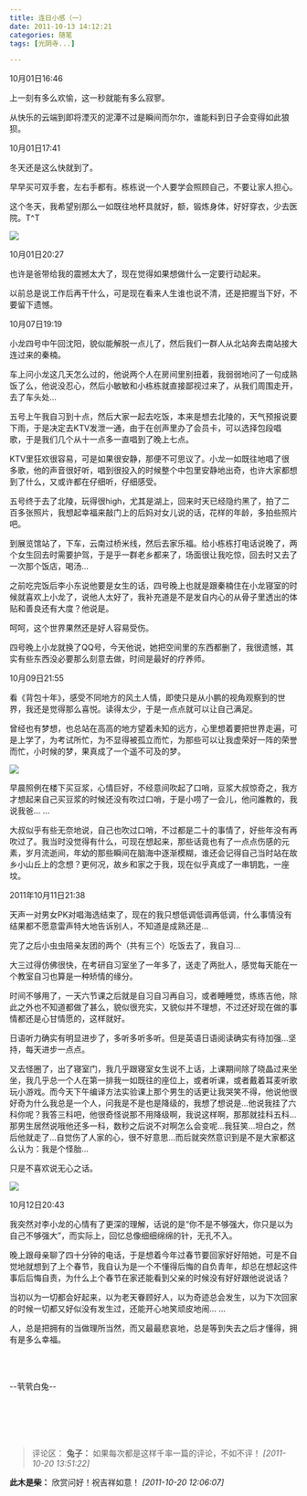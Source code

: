 ```yaml
---
title: 连日小感（一）
date: 2011-10-13 14:12:21
categories: 随笔
tags: [光阴寺...]

---
```

10月01日16:46

上一刻有多么欢愉，这一秒就能有多么寂寥。

从快乐的云端到即将湮灭的泥潭不过是瞬间而尔尔，谁能料到日子会变得如此狼狈。

10月01日17:41

冬天还是这么快就到了。

早早买可双手套，左右手都有。栋栋说一个人要学会照顾自己，不要让家人担心。

这个冬天，我希望别那么一如既往地杯具就好，额，锻炼身体，好好穿衣，少去医院。T^T

![](1088182259980400253.jpg)

10月01日20:27

也许是爸带给我的震撼太大了，现在觉得如果想做什么一定要行动起来。

以前总是说工作后再干什么，可是现在看来人生谁也说不清，还是把握当下好，不要留下遗憾。

10月07日19:19

小龙四号中午回沈阳，貌似能解脱一点儿了，然后我们一群人从北站奔去南站接大连过来的秦楠。

车上问小龙这几天怎么过的，他说两个人在房间里别扭着，我弱弱地问了一句成熟饭了么，他说没忍心，然后小敏敏和小栋栋就直接鄙视过来了，从我们周围走开，去了车头处…

五号上午我自习到十点，然后大家一起去吃饭，本来是想去北陵的，天气预报说要下雨，于是决定去KTV发泄一通，由于在创声里办了会员卡，可以选择包段唱歌，于是我们几个从十一点多一直唱到了晚上七点。

KTV里狂欢很容易，可是如果很安静，那便不可思议了。小龙一如既往地唱了很多歌，他的声音很好听，唱到很投入的时候整个中包里安静地出奇，也许大家都想到了什么，又或许都在仔细听，仔细感受。

五号终于去了北陵，玩得很high，尤其是湖上，回来时天已经隐约黑了，拍了二百多张照片，我想起幸福来敲门上的后妈对女儿说的话，花样的年龄，多拍些照片吧。

到展览馆站了，下车，云南过桥米线，然后去家乐福。给小栋栋打电话说晚了，两个女生回去时需要护驾，于是乎一群老乡都来了，场面很让我吃惊，回去时又去了一次那个饭店，喝汤…

之前吃完饭后李小东说他要是女生的话，四号晚上也就是跟秦楠住在小龙寝室的时候就喜欢上小龙了，说他人太好了，我补充道是不是发自内心的从骨子里透出的体贴和善良还有大度？他说是。

呵呵，这个世界果然还是好人容易受伤。

四号晚上小龙就换了QQ号，今天他说，她把空间里的东西都删了，我很遗憾，其实有些东西没必要那么刻意去做，时间是最好的疗养师。

10月09日21:55

看《背包十年》，感受不同地方的风土人情，即使只是从小鹏的视角观察到的世界，我还是觉得那么喜悦。读得太少，于是一点点就可以让自己满足。

曾经也有梦想，也总站在高高的地方望着未知的远方，心里想着要把世界走遍，可是上学了，为考试所忙，为不显得被孤立而忙，为那些可以让我虚荣好一阵的荣誉而忙，小时候的梦，果真成了一个遥不可及的梦。

![](1088182259980400253.jpg)

早晨照例在楼下买豆浆，心情巨好，不经意间吹起了口哨，豆浆大叔惊奇之，我方才想起来自己买豆浆的时候还没有吹过口哨，于是小唠了一会儿，他问誰教的，我说我爸... ...

大叔似乎有些无奈地说，自己也吹过口哨，不过都是二十的事情了，好些年没有再吹过了。我当时没觉得有什么，可现在想起来，那些话竟也有了一点点伤感的元素，岁月流逝间，年幼的那些瞬间在脑海中逐渐模糊，谁还会记得自己当时站在故乡小山丘上的念想？更何况，故乡和家之于我，现在似乎真成了一串钥匙，一座坟。

2011年10月11日21:38

天声一对男女PK对唱海选结束了，现在的我只想低调低调再低调，什么事情没有结果都不愿意雷声特大地告诉别人，不知道是成熟还是…

完了之后小虫虫陪亲友团的两个（共有三个）吃饭去了，我自习…

大三过得仿佛很快，在考研自习室坐了一年多了，送走了两批人，感觉每天能在一个教室自习也算是一种矫情的缘分。

时间不够用了，一天六节课之后就是自习自习再自习，或者睡睡觉，练练吉他，除此之外也不知道都做了甚么，貌似很充实，又貌似并不理想，不过还好现在做的事情都还是心甘情愿的，这样就好。

日语听力确实有明显进步了，多听多听多听。但是英语日语阅读确实有待加强…坚持，每天进步一点点。

又去怪圈了，出了寝室门，我几乎跟寝室女生说不上话，上课期间除了晓晶过来坐坐，我几乎总一个人在第一排我一如既往的座位上，或者听课，或者戴着耳麦听歌玩小游戏。而今天下午编译方法实验课上那个男生的话更让我哭笑不得，他说他很好奇为什么我总是一个人，问我是不是也是降级的，我想了想说是…他说我挂了六科你呢？我答三科吧，他很奇怪说那不用降级啊，我说这样啊，那那就挂科五科…那男生居然说哦他还多一科，数秒之后说不对啊怎么会变呢…我狂笑…坦白之，然后他就走了…自觉伤了人家的心，很不好意思…而后就突然意识到是不是大家都这么认为：我是个怪胎…

只是不喜欢说无心之话。

![](1088182259980400253.jpg)

10月12日20:43

我突然对李小龙的心情有了更深的理解，话说的是“你不是不够强大，你只是以为自己不够强大”，而实际上，回忆总像细细绵绵的针，无孔不入。

晚上跟母亲聊了四十分钟的电话，于是想着今年过春节要回家好好陪她，可是不自觉地就想到了上个春节，我自认为是一个不懂得后悔的自负青年，却总在想起这件事后后悔自责，为什么上个春节在家还能看到父亲的时候没有好好跟他说说话？

当初以为一切都会好起来，以为老天眷顾好人，以为奇迹总会发生，以为下次回家的时候一切都又好似没有发生过，还能开心地笑顽皮地闹… …

人，总是把拥有的当做理所当然，而又最最悲哀地，总是等到失去之后才懂得，拥有是多么幸福。

<br /><br />

--茕茕白兔--

<br /><br />
---
>评论区：
>**兔子：** 如果每次都是这样千率一篇的评论，不如不评！  *[2011-10-20 13:51:22]*
>
**此木是柴：** 欣赏问好！祝吉祥如意！  *[2011-10-20 12:06:07]*
>
